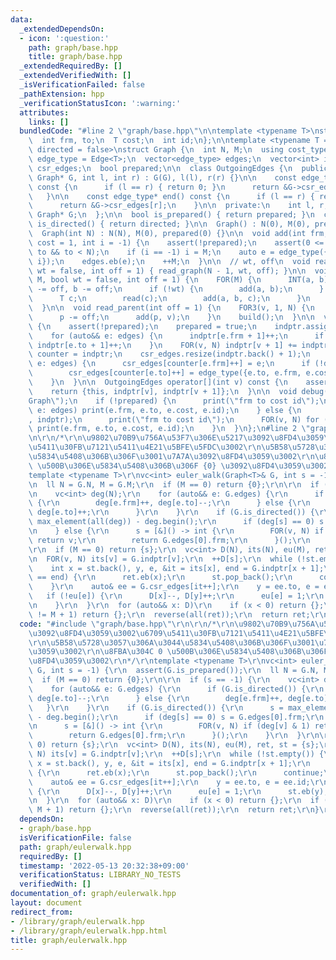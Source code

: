 ```yaml
---
data:
  _extendedDependsOn:
  - icon: ':question:'
    path: graph/base.hpp
    title: graph/base.hpp
  _extendedRequiredBy: []
  _extendedVerifiedWith: []
  _isVerificationFailed: false
  _pathExtension: hpp
  _verificationStatusIcon: ':warning:'
  attributes:
    links: []
  bundledCode: "#line 2 \"graph/base.hpp\"\n\ntemplate <typename T>\nstruct Edge {\n\
    \  int frm, to;\n  T cost;\n  int id;\n};\n\ntemplate <typename T = int, bool\
    \ directed = false>\nstruct Graph {\n  int N, M;\n  using cost_type = T;\n  using\
    \ edge_type = Edge<T>;\n  vector<edge_type> edges;\n  vector<int> indptr;\n  vector<edge_type>\
    \ csr_edges;\n  bool prepared;\n\n  class OutgoingEdges {\n  public:\n    OutgoingEdges(const\
    \ Graph* G, int l, int r) : G(G), l(l), r(r) {}\n\n    const edge_type* begin()\
    \ const {\n      if (l == r) { return 0; }\n      return &G->csr_edges[l];\n \
    \   }\n\n    const edge_type* end() const {\n      if (l == r) { return 0; }\n\
    \      return &G->csr_edges[r];\n    }\n\n  private:\n    int l, r;\n    const\
    \ Graph* G;\n  };\n\n  bool is_prepared() { return prepared; }\n  constexpr bool\
    \ is_directed() { return directed; }\n\n  Graph() : N(0), M(0), prepared(0) {}\n\
    \  Graph(int N) : N(N), M(0), prepared(0) {}\n\n  void add(int frm, int to, T\
    \ cost = 1, int i = -1) {\n    assert(!prepared);\n    assert(0 <= frm && 0 <=\
    \ to && to < N);\n    if (i == -1) i = M;\n    auto e = edge_type({frm, to, cost,\
    \ i});\n    edges.eb(e);\n    ++M;\n  }\n\n  // wt, off\n  void read_tree(bool\
    \ wt = false, int off = 1) { read_graph(N - 1, wt, off); }\n\n  void read_graph(int\
    \ M, bool wt = false, int off = 1) {\n    FOR(M) {\n      INT(a, b);\n      a\
    \ -= off, b -= off;\n      if (!wt) {\n        add(a, b);\n      } else {\n  \
    \      T c;\n        read(c);\n        add(a, b, c);\n      }\n    }\n    build();\n\
    \  }\n\n  void read_parent(int off = 1) {\n    FOR3(v, 1, N) {\n      INT(p);\n\
    \      p -= off;\n      add(p, v);\n    }\n    build();\n  }\n\n  void build()\
    \ {\n    assert(!prepared);\n    prepared = true;\n    indptr.assign(N + 1, 0);\n\
    \    for (auto&& e: edges) {\n      indptr[e.frm + 1]++;\n      if (!directed)\
    \ indptr[e.to + 1]++;\n    }\n    FOR(v, N) indptr[v + 1] += indptr[v];\n    auto\
    \ counter = indptr;\n    csr_edges.resize(indptr.back() + 1);\n    for (auto&&\
    \ e: edges) {\n      csr_edges[counter[e.frm]++] = e;\n      if (!directed)\n\
    \        csr_edges[counter[e.to]++] = edge_type({e.to, e.frm, e.cost, e.id});\n\
    \    }\n  }\n\n  OutgoingEdges operator[](int v) const {\n    assert(prepared);\n\
    \    return {this, indptr[v], indptr[v + 1]};\n  }\n\n  void debug() {\n    print(\"\
    Graph\");\n    if (!prepared) {\n      print(\"frm to cost id\");\n      for (auto&&\
    \ e: edges) print(e.frm, e.to, e.cost, e.id);\n    } else {\n      print(\"indptr\"\
    , indptr);\n      print(\"frm to cost id\");\n      FOR(v, N) for (auto&& e: (*this)[v])\
    \ print(e.frm, e.to, e.cost, e.id);\n    }\n  }\n};\n#line 2 \"graph/eulerwalk.hpp\"\
    \n\r\n/*\r\n\u9802\u70B9\u756A\u53F7\u306E\u5217\u3092\u8FD4\u3059\u3002\u6709\
    \u5411\u30FB\u7121\u5411\u4E21\u5BFE\u5FDC\u3002\r\n\u5B58\u5728\u3057\u306A\u3044\
    \u5834\u5408\u306B\u306F\u3001\u7A7A\u3092\u8FD4\u3059\u3002\r\n\u8FBA\u304C 0\
    \ \u500B\u306E\u5834\u5408\u306B\u306F {0} \u3092\u8FD4\u3059\u3002\r\n*/\r\n\
    template <typename T>\r\nvc<int> euler_walk(Graph<T>& G, int s = -1) {\r\n  assert(G.is_prepared());\r\
    \n  ll N = G.N, M = G.M;\r\n  if (M == 0) return {0};\r\n\r\n  if (s == -1) {\r\
    \n    vc<int> deg(N);\r\n    for (auto&& e: G.edges) {\r\n      if (G.is_directed())\
    \ {\r\n        deg[e.frm]++, deg[e.to]--;\r\n      } else {\r\n        deg[e.frm]++,\
    \ deg[e.to]++;\r\n      }\r\n    }\r\n    if (G.is_directed()) {\r\n      s =\
    \ max_element(all(deg)) - deg.begin();\r\n      if (deg[s] == 0) s = G.edges[0].frm;\r\
    \n    } else {\r\n      s = [&]() -> int {\r\n        FOR(v, N) if (deg[v] & 1)\
    \ return v;\r\n        return G.edges[0].frm;\r\n      }();\r\n    }\r\n  }\r\n\
    \r\n  if (M == 0) return {s};\r\n  vc<int> D(N), its(N), eu(M), ret, st = {s};\r\
    \n  FOR(v, N) its[v] = G.indptr[v];\r\n  ++D[s];\r\n  while (!st.empty()) {\r\n\
    \    int x = st.back(), y, e, &it = its[x], end = G.indptr[x + 1];\r\n    if (it\
    \ == end) {\r\n      ret.eb(x);\r\n      st.pop_back();\r\n      continue;\r\n\
    \    }\r\n    auto& ee = G.csr_edges[it++];\r\n    y = ee.to, e = ee.id;\r\n \
    \   if (!eu[e]) {\r\n      D[x]--, D[y]++;\r\n      eu[e] = 1;\r\n      st.eb(y);\r\
    \n    }\r\n  }\r\n  for (auto&& x: D)\r\n    if (x < 0) return {};\r\n  if (len(ret)\
    \ != M + 1) return {};\r\n  reverse(all(ret));\r\n  return ret;\r\n}\r\n"
  code: "#include \"graph/base.hpp\"\r\n\r\n/*\r\n\u9802\u70B9\u756A\u53F7\u306E\u5217\
    \u3092\u8FD4\u3059\u3002\u6709\u5411\u30FB\u7121\u5411\u4E21\u5BFE\u5FDC\u3002\
    \r\n\u5B58\u5728\u3057\u306A\u3044\u5834\u5408\u306B\u306F\u3001\u7A7A\u3092\u8FD4\
    \u3059\u3002\r\n\u8FBA\u304C 0 \u500B\u306E\u5834\u5408\u306B\u306F {0} \u3092\
    \u8FD4\u3059\u3002\r\n*/\r\ntemplate <typename T>\r\nvc<int> euler_walk(Graph<T>&\
    \ G, int s = -1) {\r\n  assert(G.is_prepared());\r\n  ll N = G.N, M = G.M;\r\n\
    \  if (M == 0) return {0};\r\n\r\n  if (s == -1) {\r\n    vc<int> deg(N);\r\n\
    \    for (auto&& e: G.edges) {\r\n      if (G.is_directed()) {\r\n        deg[e.frm]++,\
    \ deg[e.to]--;\r\n      } else {\r\n        deg[e.frm]++, deg[e.to]++;\r\n   \
    \   }\r\n    }\r\n    if (G.is_directed()) {\r\n      s = max_element(all(deg))\
    \ - deg.begin();\r\n      if (deg[s] == 0) s = G.edges[0].frm;\r\n    } else {\r\
    \n      s = [&]() -> int {\r\n        FOR(v, N) if (deg[v] & 1) return v;\r\n\
    \        return G.edges[0].frm;\r\n      }();\r\n    }\r\n  }\r\n\r\n  if (M ==\
    \ 0) return {s};\r\n  vc<int> D(N), its(N), eu(M), ret, st = {s};\r\n  FOR(v,\
    \ N) its[v] = G.indptr[v];\r\n  ++D[s];\r\n  while (!st.empty()) {\r\n    int\
    \ x = st.back(), y, e, &it = its[x], end = G.indptr[x + 1];\r\n    if (it == end)\
    \ {\r\n      ret.eb(x);\r\n      st.pop_back();\r\n      continue;\r\n    }\r\n\
    \    auto& ee = G.csr_edges[it++];\r\n    y = ee.to, e = ee.id;\r\n    if (!eu[e])\
    \ {\r\n      D[x]--, D[y]++;\r\n      eu[e] = 1;\r\n      st.eb(y);\r\n    }\r\
    \n  }\r\n  for (auto&& x: D)\r\n    if (x < 0) return {};\r\n  if (len(ret) !=\
    \ M + 1) return {};\r\n  reverse(all(ret));\r\n  return ret;\r\n}\r\n"
  dependsOn:
  - graph/base.hpp
  isVerificationFile: false
  path: graph/eulerwalk.hpp
  requiredBy: []
  timestamp: '2022-05-13 20:32:38+09:00'
  verificationStatus: LIBRARY_NO_TESTS
  verifiedWith: []
documentation_of: graph/eulerwalk.hpp
layout: document
redirect_from:
- /library/graph/eulerwalk.hpp
- /library/graph/eulerwalk.hpp.html
title: graph/eulerwalk.hpp
---
```

